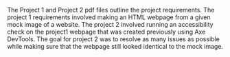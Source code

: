 The Project 1 and Project 2 pdf files outline the project requirements. The project 1 requirements involved making an HTML webpage from a given mock image of a website. The project 2 involved running an accessibility check on the project1 webpage that was created previously using Axe DevTools. The goal for project 2 was to resolve as many issues as possible while making sure that the webpage still looked identical to the mock image.
